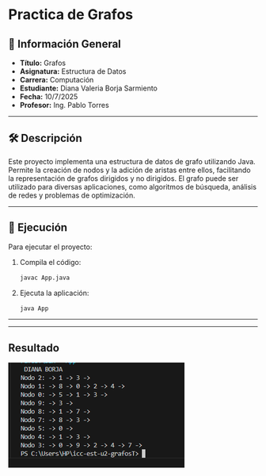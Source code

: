 
# Practica de Grafos

## 📌 Información General

- **Título:** Grafos
- **Asignatura:** Estructura de Datos
- **Carrera:** Computación
- **Estudiante:** Diana Valeria Borja Sarmiento
- **Fecha:** 10/7/2025
- **Profesor:** Ing. Pablo Torres

---

## 🛠️ Descripción
Este proyecto implementa una estructura de datos de grafo utilizando Java. Permite la creación de nodos y la adición de aristas entre ellos, facilitando la representación de grafos dirigidos y no dirigidos. El grafo puede ser utilizado para diversas aplicaciones, como algoritmos de búsqueda, análisis de redes y problemas de optimización.

---

## 🚀 Ejecución

Para ejecutar el proyecto:

1. Compila el código:
    ```bash
    javac App.java
    ```
2. Ejecuta la aplicación:
    ```bash
    java App
    ```

---

---
## Resultado

![Resultado de Ejecución](grafos.png)

